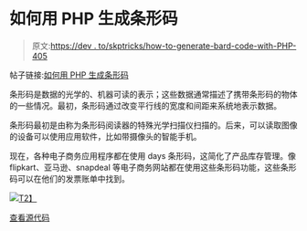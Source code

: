 # 如何用 PHP 生成条形码

> 原文:[https://dev . to/skptricks/how-to-generate-bard-code-with-PHP-405](https://dev.to/skptricks/how-to-generate-bar-code-with-php-405)

帖子链接:[如何用 PHP 生成条形码](https://www.skptricks.com/2017/09/how-to-generate-bar-code-with-php.html)

条形码是数据的光学的、机器可读的表示；这些数据通常描述了携带条形码的物体的一些情况。最初，条形码通过改变平行线的宽度和间距来系统地表示数据。

条形码最初是由称为条形码阅读器的特殊光学扫描仪扫描的。后来，可以读取图像的设备可以使用应用软件，比如带摄像头的智能手机。

现在，各种电子商务应用程序都在使用 days 条形码，这简化了产品库存管理。像 flipkart、亚马逊、snapdeal 等电子商务网站都在使用这些条形码功能，这些条形码可以在他们的发票账单中找到。

[![](../Images/64cf82383cc42fc532119eded56cab20.png)T2】](https://res.cloudinary.com/practicaldev/image/fetch/s--DZku11em--/c_limit%2Cf_auto%2Cfl_progressive%2Cq_auto%2Cw_880/https://4.bp.blogspot.com/-Bv03PTpKplw/WbTDjZBQoZI/AAAAAAAAA5M/wrFoP8Q5t7oWt0SqCHI6aOz2eje0uMfxQCLcBGAs/s320/barcode.PNG)

[查看源代码](https://www.skptricks.com/2017/09/how-to-generate-bar-code-with-php.html)